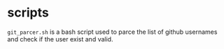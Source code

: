 # scripts
`git_parcer.sh` is a bash script used to parce the list of github usernames and check if the user exist and valid. 
